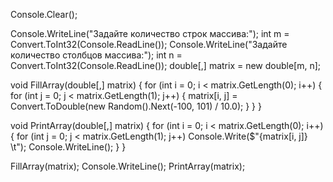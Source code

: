 Console.Clear();

Console.WriteLine("Задайте количество строк массива:");
int m = Convert.ToInt32(Console.ReadLine());
Console.WriteLine("Задайте количество столбцов массива:");
int n = Convert.ToInt32(Console.ReadLine());
double[,] matrix = new double[m, n];

void FillArray(double[,] matrix)
{
    for (int i = 0; i < matrix.GetLength(0); i++)
    {
        for (int j = 0; j < matrix.GetLength(1); j++)
        { matrix[i, j] = Convert.ToDouble(new Random().Next(-100, 101) / 10.0); }
    }
}

void PrintArray(double[,] matrix)
{
    for (int i = 0; i < matrix.GetLength(0); i++)
    {
        for (int j = 0; j < matrix.GetLength(1); j++)
            Console.Write($"{matrix[i, j]} \t");
        Console.WriteLine();
    }
}

FillArray(matrix);
Console.WriteLine();
PrintArray(matrix);